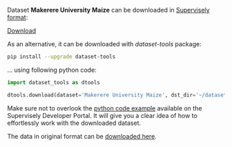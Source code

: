 Dataset **Makerere University Maize** can be downloaded in [Supervisely format](https://developer.supervisely.com/api-references/supervisely-annotation-json-format):

 [Download](https://assets.supervisely.com/remote/eyJsaW5rIjogInMzOi8vc3VwZXJ2aXNlbHktZGF0YXNldHMvMzM4MF9NYWtlcmVyZSBVbml2ZXJzaXR5IE1haXplL21ha2VyZXJlLXVuaXZlcnNpdHktbWFpemUtRGF0YXNldE5pbmphLnRhciIsICJzaWciOiAiUW5zVWVxVHlZVnpPVVZ5cTZSODl3WDcrRkpUQmVRNFpKdjJLZkZYVE01Zz0ifQ==?response-content-disposition=attachment%3B%20filename%3D%22makerere-university-maize-DatasetNinja.tar%22)

As an alternative, it can be downloaded with *dataset-tools* package:
``` bash
pip install --upgrade dataset-tools
```

... using following python code:
``` python
import dataset_tools as dtools

dtools.download(dataset='Makerere University Maize', dst_dir='~/dataset-ninja/')
```
Make sure not to overlook the [python code example](https://developer.supervisely.com/getting-started/python-sdk-tutorials/iterate-over-a-local-project) available on the Supervisely Developer Portal. It will give you a clear idea of how to effortlessly work with the downloaded dataset.

The data in original format can be [downloaded here](https://dataverse.harvard.edu/dataset.xhtml?persistentId=doi:10.7910/DVN/LPGHKK#).